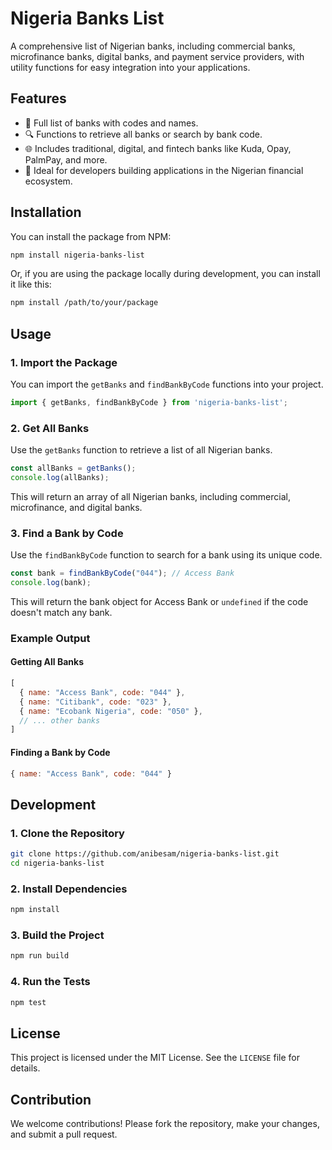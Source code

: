 
# Nigeria Banks List

A comprehensive list of Nigerian banks, including commercial banks, microfinance banks, digital banks, and payment service providers, with utility functions for easy integration into your applications.

## Features

- 🏦 Full list of banks with codes and names.
- 🔍 Functions to retrieve all banks or search by bank code.
- 🌐 Includes traditional, digital, and fintech banks like Kuda, Opay, PalmPay, and more.
- 🚀 Ideal for developers building applications in the Nigerian financial ecosystem.

## Installation

You can install the package from NPM:

```bash
npm install nigeria-banks-list
```

Or, if you are using the package locally during development, you can install it like this:

```bash
npm install /path/to/your/package
```

## Usage

### 1. Import the Package

You can import the `getBanks` and `findBankByCode` functions into your project.

```typescript
import { getBanks, findBankByCode } from 'nigeria-banks-list';
```

### 2. Get All Banks

Use the `getBanks` function to retrieve a list of all Nigerian banks.

```typescript
const allBanks = getBanks();
console.log(allBanks);
```

This will return an array of all Nigerian banks, including commercial, microfinance, and digital banks.

### 3. Find a Bank by Code

Use the `findBankByCode` function to search for a bank using its unique code.

```typescript
const bank = findBankByCode("044"); // Access Bank
console.log(bank);
```

This will return the bank object for Access Bank or `undefined` if the code doesn't match any bank.

### Example Output

#### Getting All Banks

```javascript
[
  { name: "Access Bank", code: "044" },
  { name: "Citibank", code: "023" },
  { name: "Ecobank Nigeria", code: "050" },
  // ... other banks
]
```

#### Finding a Bank by Code

```javascript
{ name: "Access Bank", code: "044" }
```

## Development

### 1. Clone the Repository

```bash
git clone https://github.com/anibesam/nigeria-banks-list.git
cd nigeria-banks-list
```

### 2. Install Dependencies

```bash
npm install
```

### 3. Build the Project

```bash
npm run build
```

### 4. Run the Tests

```bash
npm test
```

## License

This project is licensed under the MIT License. See the `LICENSE` file for details.

## Contribution

We welcome contributions! Please fork the repository, make your changes, and submit a pull request.
